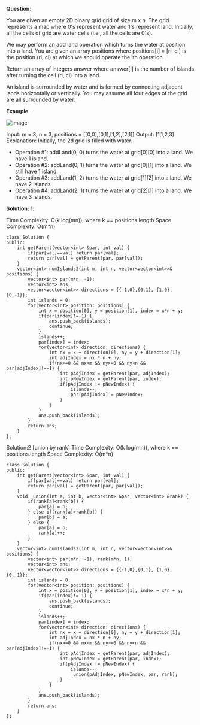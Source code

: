 **Question**:

You are given an empty 2D binary grid grid of size m x n. The grid represents a map where 0's represent water and 1's represent land. Initially, all the cells of grid are water cells (i.e., all the cells are 0's).

We may perform an add land operation which turns the water at position into a land. You are given an array positions where positions[i] = [ri, ci] is the position (ri, ci) at which we should operate the ith operation.

Return an array of integers answer where answer[i] is the number of islands after turning the cell (ri, ci) into a land.

An island is surrounded by water and is formed by connecting adjacent lands horizontally or vertically. You may assume all four edges of the grid are all surrounded by water.

**Example**.

![image](https://github.com/AJAYKR00KJ/LeetCode_Solution/assets/48375037/744cbfdf-da48-470b-9c37-9ef1e4b56fda)

Input: m = 3, n = 3, positions = [[0,0],[0,1],[1,2],[2,1]]
Output: [1,1,2,3]
Explanation:
Initially, the 2d grid is filled with water.
- Operation #1: addLand(0, 0) turns the water at grid[0][0] into a land. We have 1 island.
- Operation #2: addLand(0, 1) turns the water at grid[0][1] into a land. We still have 1 island.
- Operation #3: addLand(1, 2) turns the water at grid[1][2] into a land. We have 2 islands.
- Operation #4: addLand(2, 1) turns the water at grid[2][1] into a land. We have 3 islands.


**Solution: 1**:

Time Complexity: O(k log(mn)), where k == positions.length
Space Complexity: O(m*n)

```
class Solution {
public:
    int getParent(vector<int> &par, int val) {
        if(par[val]==val) return par[val];
        return par[val] = getParent(par, par[val]);
    }
    vector<int> numIslands2(int m, int n, vector<vector<int>>& positions) {
        vector<int> par(m*n, -1);
        vector<int> ans;
        vector<vector<int>> directions = {{-1,0},{0,1}, {1,0}, {0,-1}};
        int islands = 0;
        for(vector<int> position: positions) {
            int x = position[0], y = position[1], index = x*n + y;
            if(par[index]!=-1) {
                ans.push_back(islands);
                continue;
            }
            islands++;
            par[index] = index;
            for(vector<int> direction: directions) {
                int nx = x + direction[0], ny = y + direction[1];
                int adjIndex = nx * n + ny;
                if(nx>=0 && nx<m && ny>=0 && ny<n && par[adjIndex]!=-1) {
                    int pAdjIndex = getParent(par, adjIndex);
                    int pNewIndex = getParent(par, index);
                    if(pAdjIndex != pNewIndex) {
                        islands--;
                        par[pAdjIndex] = pNewIndex;
                    }
                }
            }
            ans.push_back(islands);
        }
        return ans;
    }
};
```

Solution:2 [union by rank]
Time Complexity: O(k log(mn)), where k == positions.length
Space Complexity: O(m*n)

```
class Solution {
public:
    int getParent(vector<int> &par, int val) {
        if(par[val]==val) return par[val];
        return par[val] = getParent(par, par[val]);
    }
    void _union(int a, int b, vector<int> &par, vector<int> &rank) {
        if(rank[a]<rank[b]) {
            par[a] = b;
        } else if(rank[a]>rank[b]) {
            par[b] = a;
        } else {
            par[a] = b;
            rank[a]++;
        }
    }
    vector<int> numIslands2(int m, int n, vector<vector<int>>& positions) {
        vector<int> par(m*n, -1), rank(m*n, 1);
        vector<int> ans;
        vector<vector<int>> directions = {{-1,0},{0,1}, {1,0}, {0,-1}};
        int islands = 0;
        for(vector<int> position: positions) {
            int x = position[0], y = position[1], index = x*n + y;
            if(par[index]!=-1) {
                ans.push_back(islands);
                continue;
            }
            islands++;
            par[index] = index;
            for(vector<int> direction: directions) {
                int nx = x + direction[0], ny = y + direction[1];
                int adjIndex = nx * n + ny;
                if(nx>=0 && nx<m && ny>=0 && ny<n && par[adjIndex]!=-1) {
                    int pAdjIndex = getParent(par, adjIndex);
                    int pNewIndex = getParent(par, index);
                    if(pAdjIndex != pNewIndex) {
                        islands--;
                        _union(pAdjIndex, pNewIndex, par, rank);
                    }
                }
            }
            ans.push_back(islands);
        }
        return ans;
    }
};
```
